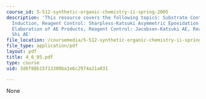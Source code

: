 ```yaml
---
course_id: 5-512-synthetic-organic-chemistry-ii-spring-2005
description: 'This resource covers the following topics: Substrate Control: 1,2-Asymmetric
  Induction, Reagent Control: Sharpless-Katsuki Asymmetric Epoxidation (AE), Synthetic
  Elaboration of AE Products, Reagent Control: Jacobsen-Katsuki AE, Reagent Control:
  Shi AE'
file_location: /coursemedia/5-512-synthetic-organic-chemistry-ii-spring-2005/3d6f88b15f13309ba1e6c2974a21a031_4_6_05.pdf
file_type: application/pdf
layout: pdf
title: 4_6_05.pdf
type: course
uid: 3d6f88b15f13309ba1e6c2974a21a031

---
```

None